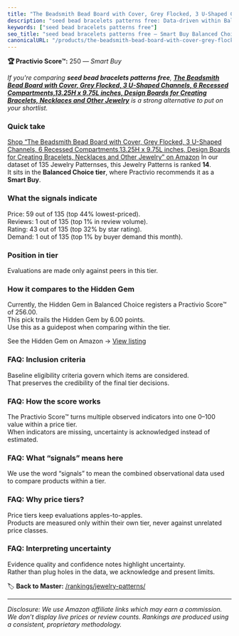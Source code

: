 ```yaml
---
title: "The Beadsmith Bead Board with Cover, Grey Flocked, 3 U-Shaped Channels, 6 Recessed Compartments,13.25H x 9.75L inches, Design Boards for Creating Bracelets, Necklaces and Other Jewelry"
description: "seed bead bracelets patterns free: Data-driven within Balanced Choice ranking using the Practivio Score™. Positioned by quality, value, demand, findability, mo…"
keywords: ["seed bead bracelets patterns free"]
seo_title: "seed bead bracelets patterns free — Smart Buy Balanced Choice (2025)"
canonicalURL: "/products/the-beadsmith-bead-board-with-cover-grey-flocked-3-u-shaped-channels-6-recessed-compartments1325h-x-975l-inches-design-boards-for-creating-bracelets-necklaces-and-other-jewelry-B001ANFH9U/"
---
```


**🏆 Practivio Score™:** 250 — _Smart Buy_


*If you're comparing **seed bead bracelets patterns free**, **[The Beadsmith Bead Board with Cover, Grey Flocked, 3 U-Shaped Channels, 6 Recessed Compartments,13.25H x 9.75L inches, Design Boards for Creating Bracelets, Necklaces and Other Jewelry](https://www.amazon.com/dp/B001ANFH9U?tag=practivio-20)** is a strong alternative to put on your shortlist.*
### Quick take
[Shop “The Beadsmith Bead Board with Cover, Grey Flocked, 3 U-Shaped Channels, 6 Recessed Compartments,13.25H x 9.75L inches, Design Boards for Creating Bracelets, Necklaces and Other Jewelry” on Amazon](https://www.amazon.com/dp/B001ANFH9U?tag=practivio-20)
In our dataset of 135 Jewelry Patternses, this Jewelry Patterns is ranked **14**.  
It sits in the **Balanced Choice tier**, where Practivio recommends it as a **Smart Buy**.

### What the signals indicate
Price: 59 out of 135 (top 44% lowest-priced).  
Reviews: 1 out of 135 (top 1% in review volume).  
Rating: 43 out of 135 (top 32% by star rating).  
Demand: 1 out of 135 (top 1% by buyer demand this month).

### Position in tier
Evaluations are made only against peers in this tier.

### How it compares to the Hidden Gem
Currently, the Hidden Gem in Balanced Choice registers a Practivio Score™ of 256.00.  
This pick trails the Hidden Gem by 6.00 points.  
Use this as a guidepost when comparing within the tier.  

See the Hidden Gem on Amazon → [View listing](https://www.amazon.com/dp/B00JTTF3KU?tag=practivio-20)

### FAQ: Inclusion criteria
Baseline eligibility criteria govern which items are considered.  
That preserves the credibility of the final tier decisions.

### FAQ: How the score works
The Practivio Score™ turns multiple observed indicators into one 0–100 value within a price tier.  
When indicators are missing, uncertainty is acknowledged instead of estimated.

### FAQ: What “signals” means here
We use the word “signals” to mean the combined observational data used to compare products within a tier.

### FAQ: Why price tiers?
Price tiers keep evaluations apples-to-apples.  
Products are measured only within their own tier, never against unrelated price classes.

### FAQ: Interpreting uncertainty
Evidence quality and confidence notes highlight uncertainty.  
Rather than plug holes in the data, we acknowledge and present limits.


🏷️ **Back to Master:** [/rankings/jewelry-patterns/](/rankings/jewelry-patterns/)

---
_Disclosure: We use Amazon affiliate links which may earn a commission. We don’t display live prices or review counts. Rankings are produced using a consistent, proprietary methodology._
